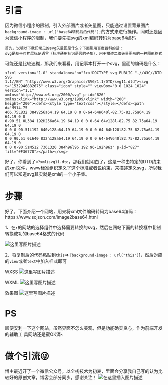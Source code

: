 <h1>引言</h1>
	
因为微信小程序的限制，引入外部图片或者矢量图，只能通过设置背景图片`background-image : url("base64转码后的代码");`的方式来进行操作。同时还是因为微信小程序的限制，我们要先把svg的xml编码转码为base64编码

	首先，说明以下我们常见的svg矢量图是什么？下面引用百度百科的话：
	svg是基于可扩展标记语言（标准通用标记语言的子集），用于描述二维矢量图形的一种图形格式
可能还是比较迷糊，那我们来看看，用记事本打开一个svg，里面的编码是什么：
```
<?xml version="1.0" standalone="no"?><!DOCTYPE svg PUBLIC "-//W3C//DTD SVG 
1.1//EN" "http://www.w3.org/Graphics/SVG/1.1/DTD/svg11.dtd"><svg 
t="1532946882675" class="icon" style="" viewBox="0 0 1024 1024" version="1.1" 
xmlns="http://www.w3.org/2000/svg" p-id="826" 
xmlns:xlink="http://www.w3.org/1999/xlink" width="200" 
height="200"><defs><style type="text/css"></style></defs><path d="M914.75 
466.75L832 384V256a64.19 64.19 0 0 0-64-64H640l-82.75-82.75a64.19 64.19 0 0 
0-90.51 0L384 192H256a64.19 64.19 0 0 0-64 64v128l-82.75 82.75a64.19 64.19 0 
0 0 0 90.51L192 640v128a64.19 64.19 0 0 0 64 64h128l82.75 82.75a64.19 64.19 0 
0 0 90.51 0L640 832h128a64.19 64.19 0 0 0 64-64V640l82.75-82.75a64.19 64.19 0 
0 0 0-90.5zM512 736L320 384h96l96 192 96-192h96z" p-id="827" 
fill="#F36778"></path></svg>
```
好了，你看到了`<?xml`/`svg11.dtd`，那我们就明白了，这是一种由特定的DTD约束的xml文件，www标准组织定义了这个标准或者说约束，来描述定义svg，所以我们可以知道svg其实就是xml的一个小子集。

<h1>步骤</h1>
好了，下面介绍一个网站，用来将xml文件编码转码为base64编码：
https://www.sojson.com/image2base64.html


1、在`↑`的网站的选择组件中选择需要转换的svg，然后在网站下面的转换框中复制转换成功的base64格式的代码

![这里写图片描述](https://img-blog.csdn.net/20180804104804393?watermark/2/text/aHR0cHM6Ly9ibG9nLmNzZG4ubmV0L0FuZ2VsTG92ZXIyMDE3/font/5a6L5L2T/fontsize/400/fill/I0JBQkFCMA==/dissolve/70)

2、将复制后的代码粘贴到`this`=> [`background-image : url("this")`]，然后对应的`view`或者`text`中加入样式即可

WXSS
![这里写图片描述](https://img-blog.csdn.net/20180804105400284?watermark/2/text/aHR0cHM6Ly9ibG9nLmNzZG4ubmV0L0FuZ2VsTG92ZXIyMDE3/font/5a6L5L2T/fontsize/400/fill/I0JBQkFCMA==/dissolve/70)

WXML
![这里写图片描述](https://img-blog.csdn.net/20180804105556261?watermark/2/text/aHR0cHM6Ly9ibG9nLmNzZG4ubmV0L0FuZ2VsTG92ZXIyMDE3/font/5a6L5L2T/fontsize/400/fill/I0JBQkFCMA==/dissolve/70)

效果图
![这里写图片描述](https://img-blog.csdn.net/20180804105758988?watermark/2/text/aHR0cHM6Ly9ibG9nLmNzZG4ubmV0L0FuZ2VsTG92ZXIyMDE3/font/5a6L5L2T/fontsize/400/fill/I0JBQkFCMA==/dissolve/70)

<h1>PS</h1>
	顺便安利一下这个网站，虽然界面不怎么美观，但是功能确实良心，作为前端开发的辅助工
	具网站还是蛮OK滴~


# 做个引流😜
博主最近开了一个微信公众号，以全栈技术为初衷，里面会分享我自己写的认为比较好的原创文章，博客会部分同步，感谢关注！
![在这里插入图片描述](https://img-blog.csdnimg.cn/20190322164049429.jpg)